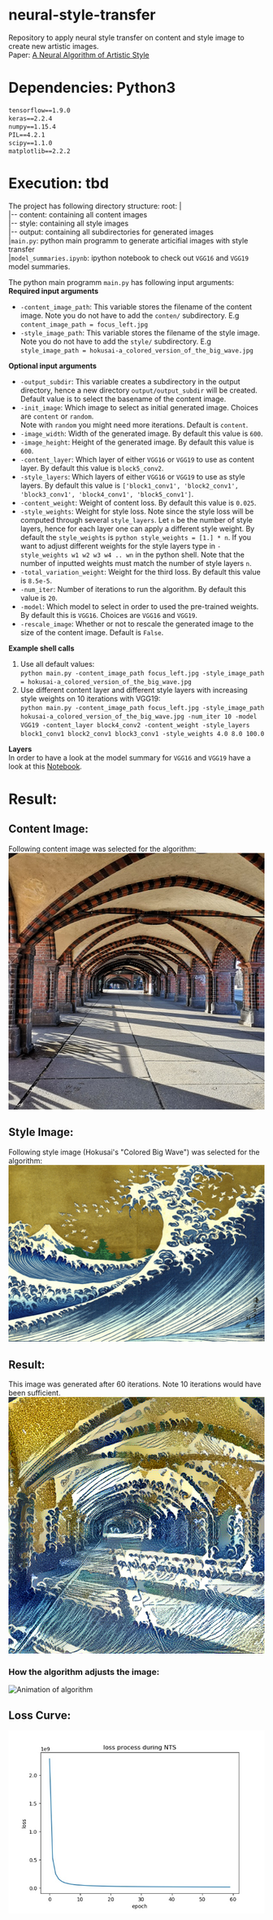 # neural-style-transfer
Repository to apply neural style transfer on content and style image to create new artistic images.  
Paper: [A Neural Algorithm of Artistic Style](https://arxiv.org/pdf/1508.06576.pdf)
# Dependencies: Python3
```
tensorflow==1.9.0
keras==2.2.4
numpy==1.15.4
PIL==4.2.1
scipy==1.1.0
matplotlib==2.2.2
```

# Execution: tbd
The project has following directory structure:
root:
|  
|-- content: containing all content images  
|-- style: containing all style images  
|-- output: containing all subdirectories for generated images  
|`main.py`: python main programm to generate articifial images with style transfer  
|`model_summaries.ipynb`: ipython notebook to check out `VGG16` and `VGG19` model summaries.

The python main programm `main.py` has following input arguments:  
**Required input arguments**
* `-content_image_path`: This variable stores the filename of the content image. Note you do not have to add the `conten/` subdirectory. E.g `content_image_path = focus_left.jpg` 
* `-style_image_path`: This variable stores the filename of the style image. Note you do not have to add the `style/` subdirectory. E.g `style_image_path = hokusai-a_colored_version_of_the_big_wave.jpg`  
  
**Optional input arguments**
* `-output_subdir`: This variable creates a subdirectory in the output directory, hence a new directory `output/output_subdir` will be created. Default value is to select the basename of the content image.
* `-init_image`: Which image to select as initial generated image. Choices are `content` or `random`.  
Note with `random` you might need more iterations. Default is `content`.
* `-image_width`: Width of the generated image. By default this value is `600`.
* `-image_height`: Height of the generated image. By default this value is `600`.
* `-content_layer`: Which layer of either `VGG16` or `VGG19` to use as content layer. By default this value is `block5_conv2`.
* `-style_layers`: Which layers of either `VGG16` or `VGG19` to use as style layers. By default this value is ```['block1_conv1', 'block2_conv1', 'block3_conv1', 'block4_conv1', 'block5_conv1']```.
* `-content_weight`: Weight of content loss. By default this value is `0.025`.
* `-style_weights`: Weight for style loss. Note since the style loss will be computed through several `style_layers`. Let `n` be the number of style layers, hence for each layer one can apply a different style weight. By default the `style_weights` is ```python style_weights = [1.] * n```. If you want to adjust different weights for the style layers type in `-style_weights w1 w2 w3 w4 .. wn` in the python shell. Note that the number of inputted weights must match the number of  style layers `n`.
* `-total_variation_weight`: Weight for the third loss. By default this value is `8.5e-5`.
* `-num_iter`: Number of iterations to run the algorithm. By default this value is `20`.
* `-model`: Which model to select in order to used the pre-trained weights. By default this is `VGG16`. Choices are `VGG16` and `VGG19`.
* `-rescale_image`: Whether or not to rescale the generated image to the size of the content image. Default is `False`.

**Example shell calls**
1) Use all default values:  
`python main.py -content_image_path focus_left.jpg -style_image_path = hokusai-a_colored_version_of_the_big_wave.jpg`
2) Use different content layer and different style layers with increasing style weights on 10 iterations with VGG19:  
`python main.py -content_image_path focus_left.jpg -style_image_path hokusai-a_colored_version_of_the_big_wave.jpg -num_iter 10 -model VGG19 -content_layer block4_conv2 -content_weight -style_layers block1_conv1 block2_conv1 block3_conv1 -style_weights 4.0 8.0 100.0`
  
**Layers**  
In order to have a look at the model summary for `VGG16` and `VGG19` have a look at this [Notebook](https://github.com/ptl93/neural-style-transfer/blob/master/model_summaries.ipynb).

# Result:
## Content Image:
Following content image was selected for the algorithm:
![Content Image](https://github.com/ptl93/neural-style-transfer/blob/master/content/focus_left.jpg)
## Style Image:
Following style image (Hokusai's "Colored Big Wave") was selected for the algorithm:
![Style Image](https://github.com/ptl93/neural-style-transfer/blob/master/style/hokusai-a_colored_version_of_the_big_wave.jpg)
## Result:
This image was generated after 60 iterations. Note 10 iterations would have been sufficient.
![Generated Image](https://github.com/ptl93/neural-style-transfer/blob/master/output/focus_left/generated_image_at_iteration_60.png)
### How the algorithm adjusts the image:
![Animation of algorithm](https://github.com/ptl93/neural-style-transfer/blob/master/output/focus_left/generated_wave_gif.gif)

## Loss Curve:
![Loss Curve](https://github.com/ptl93/neural-style-transfer/blob/master/output/focus_left/loss_history.jpg)

